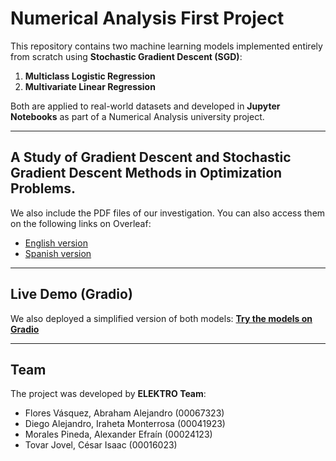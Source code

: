 # Numerical Analysis First Project

This repository contains two machine learning models implemented entirely from scratch using **Stochastic Gradient Descent (SGD)**:

1. **Multiclass Logistic Regression**
2. **Multivariate Linear Regression**

Both are applied to real-world datasets and developed in **Jupyter Notebooks** as part of a Numerical Analysis university project.

---
## A Study of Gradient Descent and Stochastic Gradient Descent Methods in Optimization Problems.
We also include the PDF files of our investigation. You can also access them on the following links on Overleaf:
- [English version](https://es.overleaf.com/read/wstdqscbmfxv#423e11)
- [Spanish version](https://es.overleaf.com/read/jpwpjxfzbjjg#c090b1)

---
## Live Demo (Gradio)

We also deployed a simplified version of both models:
**[Try the models on Gradio](https://isaactov23-elektro-gradio.hf.space/?logs=container&__theme=system)**

---
## Team

The project was developed by **ELEKTRO Team**:
* Flores Vásquez, Abraham Alejandro (00067323)
* Diego Alejandro, Iraheta Monterrosa (00041923)
* Morales Pineda, Alexander Efraín (00024123)
* Tovar Jovel, César Isaac (00016023)